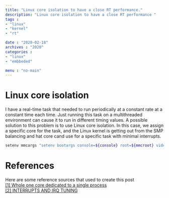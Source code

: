 ```yaml
---
title: "Linux core isolation to have a close RT performance."
description: "Linux core isolation to have a close RT performance "
tags : 
- "linux"
- "kernel"
- "rt"

date : "2020-02-18"
archives : "2020"
categories : 
- "linux"
- "embbeded"

menu : "no-main"
---
```

# Linux core isolation
I have a real-time task that needed to run periodically at a constant rate at a constant time each time. Just running this task on a multithreaded environment can cause it to run in different timing values. A possible solution to this problem is to use Linux core isolation. In this case, we assign a specific core for the task, and the Linux kernel is getting out from the SMP balancing and hat core cand use for a specific task with minimal interrupts.  


```bash
setenv mmcargs "setenv bootargs console=${console} root=${mmcroot} video=${video} isolcpus=2"
```

# References
Here are some reference sources that used to create this post  
[[1] Whole one core dedicated to a single process](https://stackoverflow.com/questions/13583146/whole-one-core-dedicated-to-single-process)  
[[2]  INTERRUPTS AND IRQ TUNING](https://access.redhat.com/documentation/en-us/red_hat_enterprise_linux/6/html/performance_tuning_guide/s-cpu-irq)  
